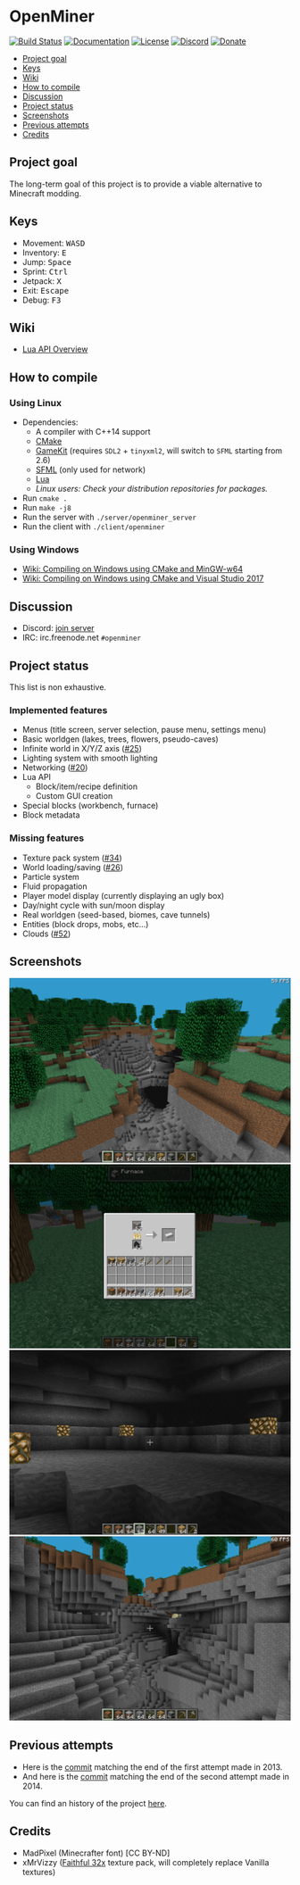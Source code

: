 # OpenMiner

[![Build Status](https://travis-ci.com/Unarelith/OpenMiner.svg?branch=master)](https://travis-ci.com/Unarelith/OpenMiner)
[![Documentation](https://codedocs.xyz/Quent42340/OpenMiner.svg)](https://codedocs.xyz/Quent42340/OpenMiner/)
[![License](https://img.shields.io/badge/license-LGPLv2.1%2B-blue.svg)](https://www.gnu.org/licenses/old-licenses/lgpl-2.1.en.html)
[![Discord](https://img.shields.io/discord/527527086756200458.svg?style=popout)](https://discord.gg/eN8k8wt)
[![Donate](https://img.shields.io/badge/donate-paypal-brightgreen.svg)](https://www.paypal.com/cgi-bin/webscr?cmd=_s-xclick&hosted_button_id=66DH462V7TA6N&source=url)

- [Project goal](#project-goal)
- [Keys](#keys)
- [Wiki](#wiki)
- [How to compile](#how-to-compile)
- [Discussion](#discussion)
- [Project status](#project-status)
- [Screenshots](#screenshots)
- [Previous attempts](#previous-attempts)
- [Credits](#credits)

## Project goal

The long-term goal of this project is to provide a viable alternative to Minecraft modding.

## Keys

- Movement: <kbd>W</kbd><kbd>A</kbd><kbd>S</kbd><kbd>D</kbd>
- Inventory: <kbd>E</kbd>
- Jump: <kbd>Space</kbd>
- Sprint: <kbd>Ctrl</kbd>
- Jetpack: <kbd>X</kbd>
- Exit: <kbd>Escape</kbd>
- Debug: <kbd>F3</kbd>

## Wiki

- [Lua API Overview](https://github.com/Unarelith/OpenMiner/wiki/Lua-API-Overview)

## How to compile

### Using Linux

- Dependencies:
    - A compiler with C++14 support
    - [CMake](http://www.cmake.org/download/)
    - [GameKit](http://github.com/Unarelith/GameKit) (requires `SDL2` + `tinyxml2`, will switch to `SFML` starting from 2.6)
    - [SFML](https://www.sfml-dev.org/) (only used for network)
    - [Lua](http://www.lua.org)
    - _Linux users: Check your distribution repositories for packages._
- Run `cmake .`
- Run `make -j8`
- Run the server with `./server/openminer_server`
- Run the client with `./client/openminer`

### Using Windows

- [Wiki: Compiling on Windows using CMake and MinGW-w64](https://github.com/Unarelith/OpenMiner/wiki/Compiling-on-Windows-with-MinGW-w64)
- [Wiki: Compiling on Windows using CMake and Visual Studio 2017](https://github.com/Unarelith/OpenMiner/wiki/Compiling-on-Windows-with-Visual-Studio-2017)

## Discussion

- Discord: [join server](https://discord.gg/eN8k8wt)
- IRC: irc.freenode.net `#openminer`

## Project status

This list is non exhaustive.

### Implemented features

- Menus (title screen, server selection, pause menu, settings menu)
- Basic worldgen (lakes, trees, flowers, pseudo-caves)
- Infinite world in X/Y/Z axis ([#25](https://github.com/Unarelith/OpenMiner/pull/25))
- Lighting system with smooth lighting
- Networking ([#20](https://github.com/Unarelith/OpenMiner/pull/20))
- Lua API
	- Block/item/recipe definition
	- Custom GUI creation
- Special blocks (workbench, furnace)
- Block metadata

### Missing features

- Texture pack system ([#34](https://github.com/Unarelith/OpenMiner/issues/34))
- World loading/saving ([#26](https://github.com/Unarelith/OpenMiner/issues/26))
- Particle system
- Fluid propagation
- Player model display (currently displaying an ugly box)
- Day/night cycle with sun/moon display
- Real worldgen (seed-based, biomes, cave tunnels)
- Entities (block drops, mobs, etc...)
- Clouds ([#52](https://github.com/Unarelith/OpenMiner/pull/52))

## Screenshots

![](screenshot1.png?raw=true)
![](screenshot2.png?raw=true)
![](screenshot3.png?raw=true)
![](screenshot4.png?raw=true)

## Previous attempts

- Here is the [commit](https://github.com/Unarelith/OpenMiner/tree/8eba845421efff6ce941f8550ff79e6364970fd5) matching the end of the first attempt made in 2013.
- And here is the [commit](https://github.com/Unarelith/OpenMiner/tree/58c23a7e66404dab94e51998a179dc370c89ea06) matching the end of the second attempt made in 2014.

You can find an history of the project [here](https://github.com/Unarelith/OpenMiner/wiki/History-of-OpenMiner).

## Credits

- MadPixel (Minecrafter font) [CC BY-ND]
- xMrVizzy ([Faithful 32x](https://www.curseforge.com/minecraft/texture-packs/faithful-32x) texture pack, will completely replace Vanilla textures)

